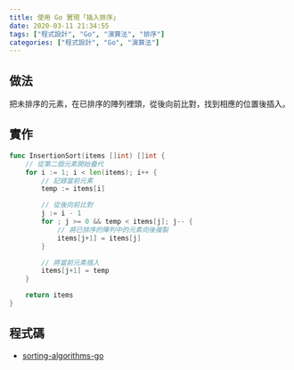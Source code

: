 ```yaml
---
title: 使用 Go 實現「插入排序」
date: 2020-03-11 21:34:55
tags: ["程式設計", "Go", "演算法", "排序"]
categories: ["程式設計", "Go", "演算法"]
---
```


## 做法

把未排序的元素，在已排序的陣列裡頭，從後向前比對，找到相應的位置後插入。

## 實作

```go
func InsertionSort(items []int) []int {
	// 從第二個元素開始疊代
	for i := 1; i < len(items); i++ {
		// 記錄當前元素
		temp := items[i]

		// 從後向前比對
		j := i - 1
		for ; j >= 0 && temp < items[j]; j-- {
			// 將已排序的陣列中的元素向後複製
			items[j+1] = items[j]
		}

		// 將當前元素插入
		items[j+1] = temp
	}

	return items
}
```

## 程式碼

- [sorting-algorithms-go](https://github.com/memochou1993/sorting-algorithms-go)
